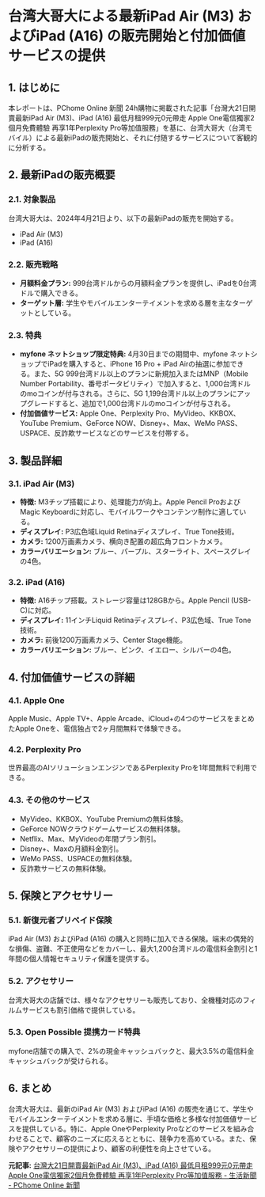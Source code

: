# 台湾大哥大による最新iPad Air (M3) およびiPad (A16) の販売開始と付加価値サービスの提供

## 1. はじめに

本レポートは、PChome Online 新聞 24h購物に掲載された記事「台灣大21日開賣最新iPad Air (M3)、iPad (A16) 最低月租999元0元帶走 Apple One電信獨家2個月免費體驗 再享1年Perplexity Pro等加值服務」を基に、台湾大哥大（台湾モバイル）による最新iPadの販売開始と、それに付随するサービスについて客観的に分析する。

## 2. 最新iPadの販売概要

### 2.1. 対象製品

台湾大哥大は、2024年4月21日より、以下の最新iPadの販売を開始する。

* iPad Air (M3)
* iPad (A16)

### 2.2. 販売戦略

* **月額料金プラン:** 999台湾ドルからの月額料金プランを提供し、iPadを0台湾ドルで購入できる。
* **ターゲット層:** 学生やモバイルエンターテイメントを求める層を主なターゲットとしている。

### 2.3. 特典

* **myfone ネットショップ限定特典:** 4月30日までの期間中、myfone ネットショップでiPadを購入すると、iPhone 16 Pro + iPad Airの抽選に参加できる。また、5G 999台湾ドル以上のプランに新規加入またはMNP（Mobile Number Portability、番号ポータビリティ）で加入すると、1,000台湾ドルのmoコインが付与される。さらに、5G 1,199台湾ドル以上のプランにアップグレードすると、追加で1,000台湾ドルのmoコインが付与される。
* **付加価値サービス:** Apple One、Perplexity Pro、MyVideo、KKBOX、YouTube Premium、GeForce NOW、Disney+、Max、WeMo PASS、USPACE、反詐欺サービスなどのサービスを付帯する。

## 3. 製品詳細

### 3.1. iPad Air (M3)

* **特徴:** M3チップ搭載により、処理能力が向上。Apple Pencil ProおよびMagic Keyboardに対応し、モバイルワークやコンテンツ制作に適している。
* **ディスプレイ:** P3広色域Liquid Retinaディスプレイ、True Tone技術。
* **カメラ:** 1200万画素カメラ、横向き配置の超広角フロントカメラ。
* **カラーバリエーション:** ブルー、パープル、スターライト、スペースグレイの4色。

### 3.2. iPad (A16)

* **特徴:** A16チップ搭載。ストレージ容量は128GBから。Apple Pencil (USB-C)に対応。
* **ディスプレイ:** 11インチLiquid Retinaディスプレイ、P3広色域、True Tone技術。
* **カメラ:** 前後1200万画素カメラ、Center Stage機能。
* **カラーバリエーション:** ブルー、ピンク、イエロー、シルバーの4色。

## 4. 付加価値サービスの詳細

### 4.1. Apple One

Apple Music、Apple TV+、Apple Arcade、iCloud+の4つのサービスをまとめたApple Oneを、電信独占で2ヶ月間無料で体験できる。

### 4.2. Perplexity Pro

世界最高のAIソリューションエンジンであるPerplexity Proを1年間無料で利用できる。

### 4.3. その他のサービス

* MyVideo、KKBOX、YouTube Premiumの無料体験。
* GeForce NOWクラウドゲームサービスの無料体験。
* Netflix、Max、MyVideoの年間プラン割引。
* Disney+、Maxの月額料金割引。
* WeMo PASS、USPACEの無料体験。
* 反詐欺サービスの無料体験。

## 5. 保険とアクセサリー

### 5.1. 新復元者プリペイド保険

iPad Air (M3) およびiPad (A16) の購入と同時に加入できる保険。端末の偶発的な損傷、盗難、不正使用などをカバーし、最大1,200台湾ドルの電信料金割引と1年間の個人情報セキュリティ保護を提供する。

### 5.2. アクセサリー

台湾大哥大の店舗では、様々なアクセサリーも販売しており、全機種対応のフィルムサービスも割引価格で提供している。

### 5.3. Open Possible 提携カード特典

myfone店舗での購入で、2%の現金キャッシュバックと、最大3.5%の電信料金キャッシュバックが受けられる。

## 6. まとめ

台湾大哥大は、最新のiPad Air (M3) およびiPad (A16) の販売を通じて、学生やモバイルエンターテイメントを求める層に、手頃な価格と多様な付加価値サービスを提供している。特に、Apple OneやPerplexity Proなどのサービスを組み合わせることで、顧客のニーズに応えるとともに、競争力を高めている。また、保険やアクセサリーの提供により、顧客の利便性を向上させている。



**元記事:** [台灣大21日開賣最新iPad Air (M3)、iPad (A16) 最低月租999元0元帶走 Apple One電信獨家2個月免費體驗 再享1年Perplexity Pro等加值服務 - 生活新聞 - PChome Online 新聞](https://news.pchome.com.tw/living/cna/20250419/index-17450273893796518009.html)